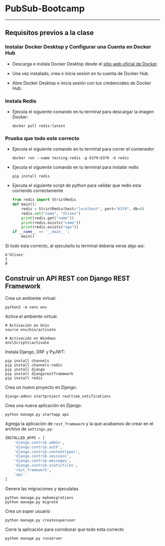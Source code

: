 # PubSub-Bootcamp

---

## Requisitos previos a la clase

### Instalar Docker Desktop y Configurar una Cuenta en Docker Hub

*   Descarga e instala Docker Desktop desde el [sitio web oficial de Docker](https://docs.docker.com/engine/install/).

*   Una vez instalado, crea o inicia sesión en tu cuenta de Docker Hub.

*   Abre Docker Desktop e inicia sesión con tus credenciales de Docker Hub.

### Instala Redis

*   Ejecuta el siguiente comando en tu terminal para descargar la imagen Docker:
    ```
    docker pull redis:latest
    ```
    
### Prueba que todo este correcto

*   Ejecuta el siguiente comando en tu terminal para correr el contenedor
    ```	
    docker run --name testing-redis -p 6379:6379 -d redis
    ```

*   Ejecuta el siguiente comando en tu terminal para instalar redis
    ```	
    pip install redis
    ```

*   Ejecuta el siguiente script de python para validar que redis esta corriendo correctamente
    ```python
    from redis import StrictRedis
    def main():
        redis = StrictRedis(host="localhost", port="6379", db=0)
        redis.set("name", "Ulises")
        print(redis.get("name"))
        print(redis.exists("name"))
        print(redis.exists("age"))
    if __name__ == '__main__':
        main()
    ```

Si todo esta correcto, al ejecutarlo tu terminal deberia verse algo asi:
```
b'Ulises'
1
0
```

## Construir un API REST con Django REST Framework

Crea un ambiente virtual:
```
python3 -m venv env
```

Activa el ambiente virtual:
```
# Activación en Unix
source env/bin/activate

# Activación en Windows
env\Scripts\activate
```

Instala Django, DRF y PyJWT:
```
pip install channels
pip install channels-redis
pip install django
pip install djangorestframework
pip install redis
```

Crea un nuevo proyecto en Django:
```
django-admin startproject realtime_notifications
```

Crea una nueva aplicación en Django:
```
python manage.py startapp api
```

Agrega la aplicación de `rest_framework` y la que acabamos de crear en el archivo de `settings.py`:
```python
INSTALLED_APPS = [
    'django.contrib.admin',
    'django.contrib.auth',
    'django.contrib.contenttypes',
    'django.contrib.sessions',
    'django.contrib.messages',
    'django.contrib.staticfiles',
    'rest_framework',
    'api'
]
```

Genera las migraciones y ejeculatas
```
python manage.py makemigrations
python manage.py migrate
```

Crea un super usuario
```
python manage.py createsuperuser
```

Corre la aplicación para corroborar que todo esta correcto
```
python manage.py runserver
```